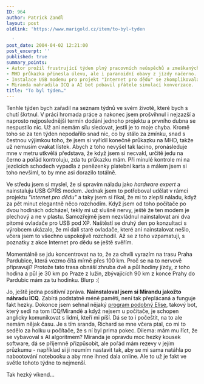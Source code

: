 ```yaml
---
ID: 964
author: Patrick Zandl
layout: post
oldlink: 'https://www.marigold.cz/item/to-byl-tyden

  '
post_date: 2004-04-02 12:21:00
post_excerpt: ''
published: true
summary_points:
- Autor prožil frustrující týden plný pracovních neúspěchů a zmeškaných termínů.
- MHD průkazka přinesla úlevu, ale i paranoidní obavy z jízdy načerno.
- Instalace USB modemu pro projekt "Internet pro dědu" se zkomplikovala.
- Miranda nahradila ICQ a AI bot pobavil přátele simulací konverzace.
title: "To byl týden…"
---
```


<p>
Tenhle týden bych zařadil na seznam týdnů ve svém životě, které bych s chutí škrtnul. V práci hromada práce a nakonec jsem prošvihnul i nejzazší a naprosto nejposlednější termín dodání jednoho projektu a prvního dubna se nespustilo nic. Už ani nemám sílu sledovat, jestli je to moje chyba. Kromě toho se za ten týden nepodařilo snad nic, co by stálo za zmínku, snad s čestnou výjimkou toho, že jsem si vyřídil konečně průkazku na MHD, takže už nemusím cvakat lístek. Abych z toho nevyšel tak lacino, pronásleduje mne v metru utkvělá představa, že když jsem si necvakl, určitě jedu na černo a pořád kontroluju, zda tu průkazku mám. Při minulé kontrole mi na jezdících schodech vypadla z penězenky platební karta a málem jsem si toho nevšiml, to by mne asi dorazilo totálně. </p>

<p>
Ve středu jsem si myslel, že si spravím náladu jako<EM> hardware expert</EM> a nainstaluju USB GPRS modem. Jednak jsem to potřeboval udělat v rámci projektu <EM>"Internet pro dědu"</EM> a taky jsem si říkal, že mi to zlepší náladu, když za pět minut elegantně něco rozchodím. Když jsem od toho počítače po dvou hodinách odcházel, tekly mi už slušně nervy, ještě že ten modem je plechový a ne v plastu. Samozřejmě jsem nezvládnul nainstalovat ani dva pitomé ovladače pro USB pod XP. Naštěstí se druhý den po konzultaci s výrobcem ukázalo, že mi dali staré ovladače, které ani nainstalovat nešlo, včera jsem to všechno uspokojivě rozchodil. Až se z toho vzpamatuji, s poznatky z akce Internet pro dědu se ještě svěřím. </p>

<p>
Momentálně se jdu koncentrovat na to, že za chvíli vyrazím na trasu Praha Pardubice, která vozmo čítá mírně přes 100 km. Proč se na to nervově připravuji? Protože tato trasa obnáší zhruba dvě a půl hodiny jízdy, z toho hodina a půl je 30 km po Praze z lužin, zbývajících 90 km z konce Prahy do Pardubic mám za tu hodinku. Blurp :(</p>

<p>
Jo, ještě jedna positivní zpráva. <STRONG>Nainstaloval jsem si Mirandu jakožto náhradu ICQ</STRONG>. Zabírá podstatně méně paměti, není tak přeplácaná a funguje fakt hezky. Dokonce jsem sehnal nějaký <A href="http://www.alicebot.org/" target=_blank>program podobný Elise</A>, takový bot, který sedí na tom ICQ/Mirandě a když nejsem u počítače, je schopen anglicky komunikovat s lidmi, kteří mi píší. Dá se to i počeštit, na to ale nemám nějak času. Je s tím sranda, Richard se mne včera ptal, co mi to sedělo za holku u počítače, že s ní byl prima pokec. Dilema: mám mu říct, že se vybavoval s AI algoritmem? Miranda je opravdu moc hezký kousek software, dá se příjemně přizpůsobit, ale pořád mám rezevy v jejím průzkumu - například si ji neumím nastavit tak, aby se mi sama natáhla po nabootování notebooku a aby mne ihned dala online. Ale to už je fakt ve světle tohoto týdne to nejmenší. </p>

<p>
Tak hezký víkend...</p>